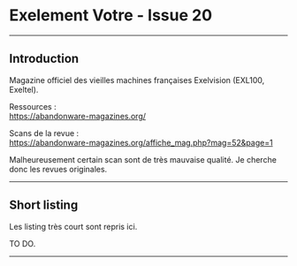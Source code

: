 # Exelement Votre - Issue 20

___
## Introduction

Magazine officiel des vieilles machines françaises Exelvision (EXL100, Exeltel).

Ressources : \
https://abandonware-magazines.org/

Scans de la revue : \
https://abandonware-magazines.org/affiche_mag.php?mag=52&page=1

Malheureusement certain scan sont de très mauvaise qualité.
Je cherche donc les revues originales.

___
## Short listing

Les listing très court sont repris ici.


TO DO.



___